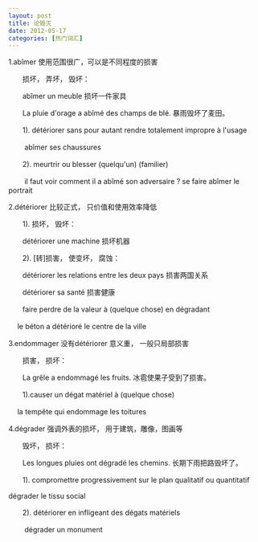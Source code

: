 ```yaml
---
layout: post
title: 论毁灭
date: 2012-05-17
categories: [热门词汇]  
---
```


1.abîmer 使用范围很广，可以是不同程度的损害

　　损坏， 弄坏， 毁坏：

　　abîmer un meuble 损坏一件家具

　　La pluie d'orage a abîmé des champs de blé. 暴雨毁坏了麦田。

　　1). détériorer sans pour autant rendre totalement impropre à l'usage

　　 abîmer ses chaussures

　　2). meurtrir ou blesser (quelqu'un) (familier)

　　 il faut voir comment il a abîmé son adversaire ? se faire abîmer le portrait

2.détériorer 比较正式， 只价值和使用效率降低

　　1). 损坏， 毁坏：

　　détériorer une machine 损坏机器

　　2). [转]损害， 使变坏， 腐蚀：

　　détériorer les relations entre les deux pays 损害两国关系

　　détériorer sa santé 损害健康

　　faire perdre de la valeur à (quelque chose) en dégradant

　 le béton a détérioré le centre de la ville

3.endommager 没有détériorer 意义重， 一般只局部损害

　　损害， 损坏：

　　La grêle a endommagé les fruits. 冰雹使果子受到了损害。

　　1).causer un dégat matériel à (quelque chose)

　 la tempête qui endommage les toitures

4.dégrader 强调外表的损坏， 用于建筑，雕像，图画等

　　毁坏， 损坏：

　　Les longues pluies ont dégradé les chemins. 长期下雨把路毁坏了。

　　1). compromettre progressivement sur le plan qualitatif ou quantitatif

dégrader le tissu social

　　2). détériorer en infligeant des dégats matériels

　　 dégrader un monument
